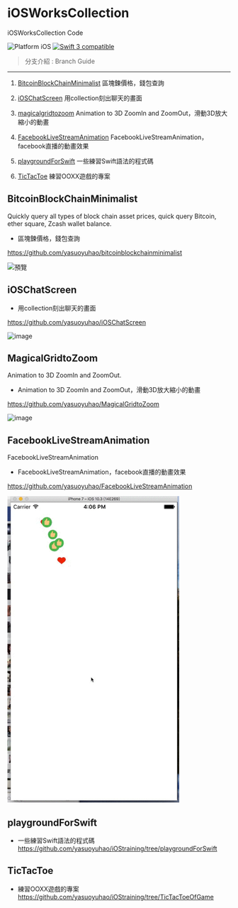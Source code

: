 # iOSWorksCollection
iOSWorksCollection Code

<img src="https://img.shields.io/badge/platform-iOS-blue.svg?style=flat" alt="Platform iOS" /> <a href="https://developer.apple.com/swift"><img src="https://img.shields.io/badge/swift3-compatible-4BC51D.svg?style=flat" alt="Swift 3 compatible" /></a>


> 分支介紹 : Branch Guide

---

1. [BitcoinBlockChainMinimalist](https://github.com/yasuoyuhao/iOStraining#bitcoinblockchainminimalist) 
區塊鍊價格，錢包查詢


2. [iOSChatScreen](https://github.com/yasuoyuhao/iOStraining#ioschatscreen) 用collection刻出聊天的畫面


3. [magicalgridtozoom](https://github.com/yasuoyuhao/iOStraining#magicalgridtozoom) Animation to 3D ZoomIn and ZoomOut，滑動3D放大縮小的動畫


4. [FacebookLiveStreamAnimation](https://github.com/yasuoyuhao/iOStraining#facebooklivestreamanimation) FacebookLiveStreamAnimation，facebook直播的動畫效果


5. [playgroundForSwift](https://github.com/yasuoyuhao/iOStraining#playgroundforswift)  一些練習Swift語法的程式碼



6. [TicTacToe](https://github.com/yasuoyuhao/iOStraining#tictactoe) 練習OOXX遊戲的專案



## BitcoinBlockChainMinimalist
Quickly query all types of block chain asset prices, quick query Bitcoin, ether square, Zcash wallet balance.
- 區塊鍊價格，錢包查詢

https://github.com/yasuoyuhao/bitcoinblockchainminimalist

![預覽](https://github.com/yasuoyuhao/BitcoinBlockChainMinimalist/blob/master/BitcoinBlockChainMinimalist-GIF.gif?raw=true)


## iOSChatScreen
- 用collection刻出聊天的畫面

https://github.com/yasuoyuhao/iOSChatScreen

![image](https://github.com/yasuoyuhao/iOSChatScreen/blob/master/_Airplayer_2017-4-7-13-9-14_552x980_.gif?raw=true)



## MagicalGridtoZoom
Animation to 3D ZoomIn and ZoomOut.
- Animation to 3D ZoomIn and ZoomOut，滑動3D放大縮小的動畫

https://github.com/yasuoyuhao/MagicalGridtoZoom

![image](https://github.com/yasuoyuhao/MagicalGridtoZoom/blob/master/ZoomAnimate.gif?raw=true)



## FacebookLiveStreamAnimation
FacebookLiveStreamAnimation

- FacebookLiveStreamAnimation，facebook直播的動畫效果

https://github.com/yasuoyuhao/FacebookLiveStreamAnimation

![image](https://github.com/yasuoyuhao/FacebookLiveStreamAnimation/blob/master/FB_.gif)



## playgroundForSwift
* 一些練習Swift語法的程式碼
https://github.com/yasuoyuhao/iOStraining/tree/playgroundForSwift



## TicTacToe
* 練習OOXX遊戲的專案
https://github.com/yasuoyuhao/iOStraining/tree/TicTacToeOfGame







